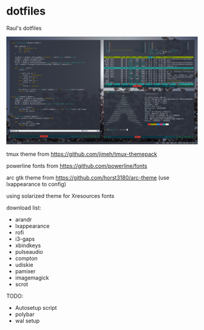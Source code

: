 # dotfiles
Raul's dotfiles

![dotfile-terminal](/images/dotfile-terminal.png)

tmux theme from https://github.com/jimeh/tmux-themepack

powerline fonts from https://github.com/powerline/fonts

arc gtk theme from https://github.com/horst3180/arc-theme (use lxappearance to config)

using solarized theme for Xresources fonts

download list:
- arandr
- lxappearance
- rofi
- i3-gaps
- xbindkeys
- pulseaudio
- compton
- udiskie
- pamixer
- imagemagick
- scrot

TODO: 
- Autosetup script
- polybar
- wal setup
